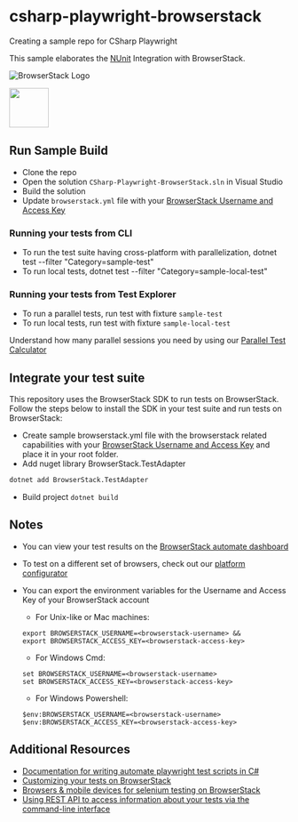 # csharp-playwright-browserstack
Creating a sample repo for CSharp Playwright

This sample elaborates the [NUnit](http://www.nunit.org/) Integration with BrowserStack.

![BrowserStack Logo](https://d98b8t1nnulk5.cloudfront.net/production/images/layout/logo-header.png?1469004780)

<img src ="https://nunit.org/img/nunit.svg" height = "71">

## Run Sample Build
* Clone the repo
* Open the solution `CSharp-Playwright-BrowserStack.sln` in Visual Studio
* Build the solution
* Update `browserstack.yml` file with your [BrowserStack Username and Access Key](https://www.browserstack.com/accounts/settings)
### Running your tests from CLI
* To run the test suite having cross-platform with parallelization, dotnet test --filter "Category=sample-test"
* To run local tests, dotnet test --filter "Category=sample-local-test"
### Running your tests from Test Explorer
- To run a parallel tests, run test with fixture `sample-test`
- To run local tests, run test with fixture `sample-local-test`

 Understand how many parallel sessions you need by using our [Parallel Test Calculator](https://www.browserstack.com/automate/parallel-calculator?ref=github)

## Integrate your test suite

This repository uses the BrowserStack SDK to run tests on BrowserStack. Follow the steps below to install the SDK in your test suite and run tests on BrowserStack:

* Create sample browserstack.yml file with the browserstack related capabilities with your [BrowserStack Username and Access Key](https://www.browserstack.com/accounts/settings) and place it in your root folder.
* Add nuget library BrowserStack.TestAdapter
```sh
dotnet add BrowserStack.TestAdapter
```
* Build project `dotnet build`

## Notes
* You can view your test results on the [BrowserStack automate dashboard](https://www.browserstack.com/automate)
* To test on a different set of browsers, check out our [platform configurator](https://www.browserstack.com/automate/c-sharp#setting-os-and-browser)
* You can export the environment variables for the Username and Access Key of your BrowserStack account

  * For Unix-like or Mac machines:
  ```
  export BROWSERSTACK_USERNAME=<browserstack-username> &&
  export BROWSERSTACK_ACCESS_KEY=<browserstack-access-key>
  ```

  * For Windows Cmd:
  ```
  set BROWSERSTACK_USERNAME=<browserstack-username>
  set BROWSERSTACK_ACCESS_KEY=<browserstack-access-key>
  ```

  * For Windows Powershell:
  ```
  $env:BROWSERSTACK_USERNAME=<browserstack-username>
  $env:BROWSERSTACK_ACCESS_KEY=<browserstack-access-key>
  ```

## Additional Resources
* [Documentation for writing automate playwright test scripts in C#](https://www.browserstack.com/docs/automate/playwright/getting-started/c-sharp)
* [Customizing your tests on BrowserStack](https://www.browserstack.com/automate/capabilities)
* [Browsers & mobile devices for selenium testing on BrowserStack](https://www.browserstack.com/list-of-browsers-and-platforms?product=automate)
* [Using REST API to access information about your tests via the command-line interface](https://www.browserstack.com/automate/rest-api)
